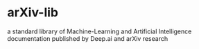 # arXiv-lib
a standard library of Machine-Learning and Artificial Intelligence documentation published by Deep.ai and arXiv research
